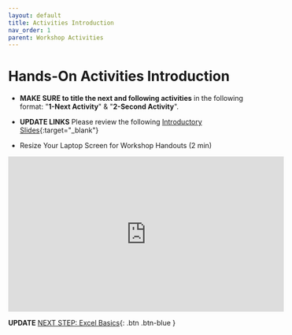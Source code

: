 ```yaml
---
layout: default
title: Activities Introduction
nav_order: 1
parent: Workshop Activities
---
```

# Hands-On Activities Introduction

- **MAKE SURE to title the next and following activities** in the following format: "**1-Next Activity**" & "**2-Second Activity**".
- **UPDATE LINKS** Please review the following [Introductory Slides](https://docs.google.com/presentation/d/1SlRci3K7ViWWrUC18wDlSoNSiaBrdXOB7LDHTXFKYzg/){:target="_blank"} 

- Resize Your Laptop Screen for Workshop Handouts (2 min)<br>
<iframe width="560" height="315" src="https://www.youtube.com/embed/Igk5hZUfzN0" title="YouTube video player" frameborder="0" allow="accelerometer; autoplay; clipboard-write; encrypted-media; gyroscope; picture-in-picture" allowfullscreen></iframe>

**UPDATE**
[NEXT STEP: Excel Basics](basics-data-cleaning.html){: .btn .btn-blue }
